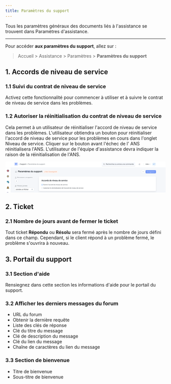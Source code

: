 ```yaml
---
title: Paramètres du support
---
```


Tous les paramètres généraux des documents liés à l'assistance se trouvent dans Paramètres d'assistance.

---

Pour accéder **aux paramètres du support**, allez sur :

> Accueil > Assistance > Paramètres > **Paramètres du support**

## 1. Accords de niveau de service

### 1.1 Suivi du contrat de niveau de service

Activez cette fonctionnalité pour commencer à utiliser et à suivre le contrat de niveau de service dans les problèmes.

### 1.2 Autoriser la réinitialisation du contrat de niveau de service

Cela permet à un utilisateur de réinitialiser l'accord de niveau de service dans les problèmes. L'utilisateur obtiendra un bouton pour réinitialiser l'accord de niveau de service pour les problèmes en cours dans l'onglet Niveau de service. Cliquer sur le bouton avant l'échec de l' ANS réinitialisera l'ANS. L'utilisateur de l'équipe d'assistance devra indiquer la raison de la réinitialisation de l'ANS.

![ans.png](/content/support/support-settings/ans.png)


## 2. Ticket

### 2.1 Nombre de jours avant de fermer le ticket

Tout ticket **Répondu** ou **Résolu** sera fermé après le nombre de jours défini dans ce champ. Cependant, si le client répond à un problème fermé, le problème s'ouvrira à nouveau.

## 3. Portail du support

### 3.1 Section d'aide

Rensiegnez dans cette section les informations d'aide pour le portail du support.

### 3.2 Afficher les derniers messages du forum

- URL du forum
- Obtenir la dernière requête
- Liste des clés de réponse
- Clé du titre du message
- Clé de description du message
- Clé du lien du message
- Chaîne de caractères du lien du message

### 3.3 Section de bienvenue

- Titre de bienvenue
- Sous-titre de bienvenue
